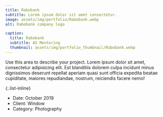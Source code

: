 ```yaml
---
title: Rabobank
subtitle: Lorem ipsum dolor sit amet consectetur.
image: assets/img/portfolio/Rabobank.webp
alt: Rabobank company logo

caption:
  title: Rabobank
  subtitle: AI Mentoring
  thumbnail: assets/img/portfolio_thumbnail/Rabobank.webp
---
```

Use this area to describe your project. Lorem ipsum dolor sit amet, consectetur adipisicing elit. Est blanditiis dolorem culpa incidunt minus dignissimos deserunt repellat aperiam quasi sunt officia expedita beatae cupiditate, maiores repudiandae, nostrum, reiciendis facere nemo!

{:.list-inline}
- Date: October 2019
- Client: Window
- Category: Photography

